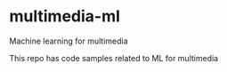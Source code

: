# multimedia-ml
Machine learning for multimedia

This repo has code samples related to ML for multimedia
